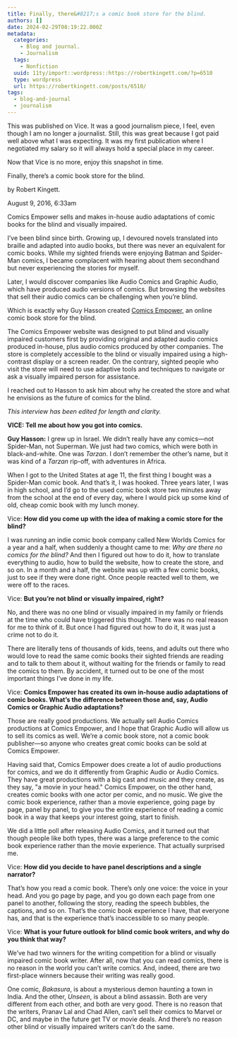 ```yaml
---
title: Finally, there&#8217;s a comic book store for the blind.
authors: []
date: 2024-02-29T08:19:22.000Z
metadata:
  categories:
    - Blog and journal.
    - Journalism
  tags:
    - Nonfiction
  uuid: 11ty/import::wordpress::https://robertkingett.com/?p=6510
  type: wordpress
  url: https://robertkingett.com/posts/6510/
tags:
  - blog-and-journal
  - journalism
---
```

This was published on Vice. It was a good journalism piece, I feel, even though I am no longer a journalist. Still, this was great because I got paid well above what I was expecting. It was my first publication where I negotiated my salary so it will always hold a special place in my career.

Now that Vice is no more, enjoy this snapshot in time.

Finally, there’s a comic book store for the blind.

by Robert Kingett.

August 9, 2016, 6:33am

Comics Empower sells and makes in-house audio adaptations of comic books for the blind and visually impaired.

I’ve been blind since birth. Growing up, I devoured novels translated into braille and adapted into audio books, but there was never an equivalent for comic books. While my sighted friends were enjoying Batman and Spider-Man comics, I became complacent with hearing about them secondhand but never experiencing the stories for myself.

Later, I would discover companies like Audio Comics and Graphic Audio, which have produced audio versions of comics. But browsing the websites that sell their audio comics can be challenging when you’re blind.

Which is exactly why Guy Hasson created [Comics Empower,](http://comicsempower.com/) an online comic book store for the blind.

The Comics Empower website was designed to put blind and visually impaired customers first by providing original and adapted audio comics produced in-house, plus audio comics produced by other companies. The store is completely accessible to the blind or visually impaired using a high-contrast display or a screen reader. On the contrary, sighted people who visit the store will need to use adaptive tools and techniques to navigate or ask a visually impaired person for assistance.

I reached out to Hasson to ask him about why he created the store and what he envisions as the future of comics for the blind.

_This interview has been edited for length and clarity._

**VICE: Tell me about how you got into comics.**

**Guy Hasson:** I grew up in Israel. We didn’t really have any comics—not Spider-Man, not Superman. We just had two comics, which were both in black-and-white. One was _Tarzan_. I don’t remember the other’s name, but it was kind of a _Tarzan_ rip-off, with adventures in Africa.

When I got to the United States at age 11, the first thing I bought was a Spider-Man comic book. And that’s it, I was hooked. Three years later, I was in high school, and I’d go to the used comic book store two minutes away from the school at the end of every day, where I would pick up some kind of old, cheap comic book with my lunch money.

Vice: **How did you come up with the idea of making a comic store for the blind?**

I was running an indie comic book company called New Worlds Comics for a year and a half, when suddenly a thought came to me: _Why are there no comics for the blind?_ And then I figured out how to do it, how to translate everything to audio, how to build the website, how to create the store, and so on. In a month and a half, the website was up with a few comic books, just to see if they were done right. Once people reacted well to them, we were off to the races.

Vice: **But you’re not blind or visually impaired, right?**

No, and there was no one blind or visually impaired in my family or friends at the time who could have triggered this thought. There was no real reason for me to think of it. But once I had figured out how to do it, it was just a crime not to do it.

There are literally tens of thousands of kids, teens, and adults out there who would love to read the same comic books their sighted friends are reading and to talk to them about it, without waiting for the friends or family to read the comics to them. By accident, it turned out to be one of the most important things I’ve done in my life.

Vice: **Comics Empower has created its own in-house audio adaptations of comic books. What’s the difference between those and, say, Audio Comics or Graphic Audio adaptations?**

Those are really good productions. We actually sell Audio Comics productions at Comics Empower, and I hope that Graphic Audio will allow us to sell its comics as well. We’re a comic book store, not a comic book publisher—so anyone who creates great comic books can be sold at Comics Empower.

Having said that, Comics Empower does create a lot of audio productions for comics, and we do it differently from Graphic Audio or Audio Comics. They have great productions with a big cast and music and they create, as they say, "a movie in your head." Comics Empower, on the other hand, creates comic books with one actor per comic, and no music. We give the comic book experience, rather than a movie experience, going page by page, panel by panel, to give you the entire experience of reading a comic book in a way that keeps your interest going, start to finish.

We did a little poll after releasing Audio Comics, and it turned out that though people like both types, there was a large preference to the comic book experience rather than the movie experience. That actually surprised me.

Vice: **How did you decide to have panel descriptions and a single narrator?**

That’s how you read a comic book. There’s only one voice: the voice in your head. And you go page by page, and you go down each page from one panel to another, following the story, reading the speech bubbles, the captions, and so on. That’s the comic book experience I have, that everyone has, and that is the experience that’s inaccessible to so many people.

Vice: **What is your future outlook for blind comic book writers, and why do you think that way?**

We’ve had two winners for the writing competition for a blind or visually impaired comic book writer. After all, now that you can read comics, there is no reason in the world you can’t write comics. And, indeed, there are two first-place winners because their writing was really good.

One comic, _Bakasura_, is about a mysterious demon haunting a town in India. And the other, _Unseen_, is about a blind assassin. Both are very different from each other, and both are very good. There is no reason that the writers, Pranav Lal and Chad Allen, can’t sell their comics to Marvel or DC, and maybe in the future get TV or movie deals. And there’s no reason other blind or visually impaired writers can’t do the same.